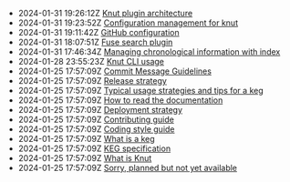 - 2024-01-31 19:26:12Z [Knut plugin architecture](../14)
- 2024-01-31 19:23:52Z [Configuration management for knut](../16)
- 2024-01-31 19:11:42Z [GitHub configuration](../10)
- 2024-01-31 18:07:51Z [Fuse search plugin](../15)
- 2024-01-31 17:46:34Z [Managing chronological information with index](../13)
- 2024-01-28 23:55:23Z [Knut CLI usage](../7)
- 2024-01-25 17:57:09Z [Commit Message Guidelines](../9)
- 2024-01-25 17:57:09Z [Release strategy](../8)
- 2024-01-25 17:57:09Z [Typical usage strategies and tips for a keg](../6)
- 2024-01-25 17:57:09Z [How to read the documentation](../5)
- 2024-01-25 17:57:09Z [Deployment strategy](../4)
- 2024-01-25 17:57:09Z [Contributing guide](../3)
- 2024-01-25 17:57:09Z [Coding style guide](../2)
- 2024-01-25 17:57:09Z [What is a keg](../12)
- 2024-01-25 17:57:09Z [KEG specification](../11)
- 2024-01-25 17:57:09Z [What is Knut](../1)
- 2024-01-25 17:57:09Z [Sorry, planned but not yet available](../0)
